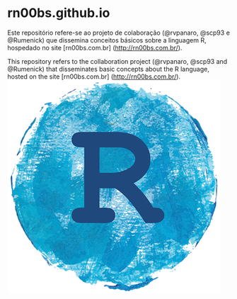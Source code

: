 # rn00bs.github.io

Este repositório refere-se ao projeto de colaboração (@rvpanaro, @scp93 e @Rumenick) que dissemina conceitos básicos sobre a linguagem R, hospedado no site [rn00bs.com.br] (http://rn00bs.com.br/).

This repository refers to the collaboration project (@rvpanaro, @scp93 and @Rumenick) that disseminates basic concepts about the R language, hosted on the site [rn00bs.com.br] (http://rn00bs.com.br/).
![](img/logo.png)

